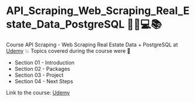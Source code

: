 # API_Scraping_Web_Scraping_Real_Estate_Data_PostgreSQL   🧑‍💻💻📚
Course API Scraping - Web Scraping Real Estate Data + PostgreSQL at [Udemy](https://www.udemy.com/course/api-scraping-web-scraping-real-estate-data-postgresql/)
💥 Topics covered during the course were 🚀
- Section 01 - Introduction
- Section 02 - Packages
- Section 03 - Project
- Section 04 - Next Steps

Link to the course: [Udemy](https://www.udemy.com/course/api-scraping-web-scraping-real-estate-data-postgresql/)
